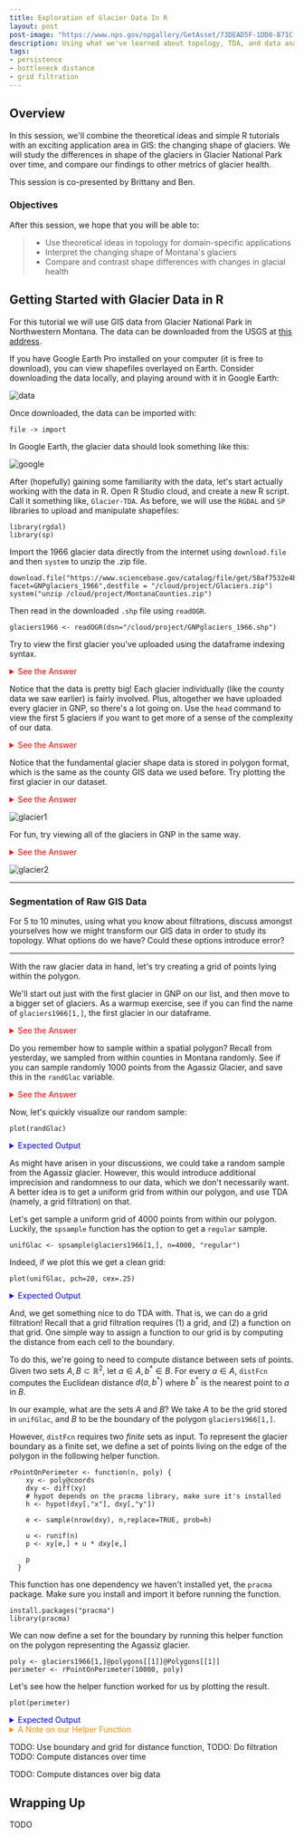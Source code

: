 ```yaml
---
title: Exploration of Glacier Data In R
layout: post
post-image: "https://www.nps.gov/npgallery/GetAsset/73DEAD5F-1DD8-B71C-07D706E33BB2C5C2/proxy/hires?"
description: Using what we've learned about topology, TDA, and data analysis more broadly, we study the evolving shape of glaciers in Montana's Glacier National Park.
tags:
- persistence
- bottleneck distance
- grid filtration
---
```


## Overview

In this session, we'll combine the theoretical ideas and simple
R tutorials with an exciting application area in GIS: the changing
shape of glaciers. We will study the differences in shape of the
glaciers in Glacier National Park over time, and compare our findings
to other metrics of glacier health.

This session is co-presented by Brittany and Ben.

### Objectives

After this session, we hope that you will be able to:

> - Use theoretical ideas in topology for domain-specific applications
> - Interpret the changing shape of Montana's glaciers
> - Compare and contrast shape differences with changes in glacial health


## Getting Started with Glacier Data in R

For this tutorial we will use GIS data from Glacier National Park in Northwestern Montana.
The data can be downloaded from the USGS at [this address](https://www.sciencebase.gov/catalog/item/58af7022e4b01ccd54f9f542).

If you have Google Earth Pro installed on your computer (it is free to download), you can
view shapefiles overlayed on Earth. Consider downloading the data locally,
and playing around with it in Google Earth:

![data](../assets/images/links.png)

Once downloaded, the data can be imported with:

```
file -> import
```

In Google Earth, the glacier data should look something like this:

![google](../assets/images/googleearth.png)

After (hopefully) gaining some familiarity with the data, let's start actually working with
the data in R. Open R Studio cloud, and create a new R script. Call it something
like, `Glacier-TDA`.
As before, we will use the `RGDAL` and `SP` libraries to upload and manipulate shapefiles:

```
library(rgdal)
library(sp)
```

Import the 1966 glacier data directly from the internet using `download.file` and then `system`
to unzip the .zip file.

```
download.file("https://www.sciencebase.gov/catalog/file/get/58af7532e4b01ccd54f9f5d3?facet=GNPglaciers_1966",destfile = "/cloud/project/Glaciers.zip")
system("unzip /cloud/project/MontanaCounties.zip")
```

Then read in the downloaded `.shp` file using `readOGR`.

```
glaciers1966 <- readOGR(dsn="/cloud/project/GNPglaciers_1966.shp")
```


Try to view the first glacier you've uploaded using the dataframe indexing syntax.

<details>
<summary style="color:red">See the Answer</summary>
<br>
<pre style="background-color:lightcoral">
<code>
glaciers1966[1,]
</code>
</pre>
</details>


Notice that the data is pretty big! Each glacier individually (like the county data
we saw earlier) is
fairly involved. Plus, altogether we have uploaded every glacier in GNP, so there's a lot going on.
Use the `head` command to view the first 5 glaciers if you want to
get more of a sense of the complexity of our data.

<details>
<summary style="color:red">See the Answer</summary>
<br>
<pre style="background-color:lightcoral">
<code>
first_five <- head(glaciers1966, 5)
first_five
</code>
</pre>
</details>


Notice that the fundamental glacier shape data is stored in polygon format,
which is the same as the county GIS data we used before. Try plotting the first
glacier in our dataset.

<details>
<summary style="color:red">See the Answer</summary>
<br>
<pre style="background-color:lightcoral">
<code>
plot(glaciers1966[1,])
</code>
</pre>
</details>


![glacier1](../assets/images/glacier1.png)


For fun, try viewing all of the glaciers in GNP in the same way.

<details>
<summary style="color:red">See the Answer</summary>
<br>
<pre style="background-color:lightcoral">
<code>
plot(glaciers1966)
</code>
</pre>
</details>


![glacier2](../assets/images/glacier2.png)

---

### Segmentation of Raw GIS Data

For 5 to 10 minutes, using what you know about filtrations,
discuss amongst yourselves how we might transform our GIS data in order to study its topology.
What options do we have? Could these options introduce error?

---

With the raw glacier data in hand, let's try creating a grid of points lying within the polygon.

We'll start out just with the first glacier in GNP on our list, and then move to a bigger
set of glaciers. As a warmup exercise, see if you can find the
name of `glaciers1966[1,]`, the first glacier in our dataframe.

<details>
<summary style="color:red">See the Answer</summary>
<br>
<pre style="background-color:lightcoral">
<code>
> names(glaciers1966)
 [1] "RECNO"      "X_COORD"    "Y_COORD"    "GLACNAME"   "CLASSIFICA"
 [6] "YEAR"       "SOURCE_SCA" "SOURCE"     "COMMENT"    "Shape_Leng"
[11] "Area1966"   "OWNERSHIP"  "OBJECTID"  
> glaciers1966[1,]$GLACNAME
[1] "Agassiz Glacier"
</code>
</pre>
</details>

Do you remember how to sample within a spatial polygon? Recall from yesterday,
we sampled from within counties in Montana randomly. See if you can sample randomly
1000 points from the Agassiz Glacier, and save this in the `randGlac` variable.

<details>
<summary style="color:red">See the Answer</summary>
<br>
<pre style="background-color:lightcoral">
<code>
randGlac <- spsample(glaciers1966[1,], n=1000,"random")
</code>
</pre>
</details>

Now, let's quickly visualize our random sample:

```
plot(randGlac)
```

<details>
<summary style="color:blue">Expected Output</summary>
<br>
<pre>
<img src="https://comptag.github.io/t4ds/assets/images/agassizrandom.jpg" alt="agassiz random plot">
</pre>
</details>

As might have arisen in your discussions, we could take a random sample from the
Agassiz glacier. However, this would introduce additional imprecision and randomness to
our data, which we don't necessarily want. A better idea is to get a uniform grid
from within our polygon, and use TDA (namely, a grid filtration) on that.

Let's get sample a uniform grid of 4000 points from within our polygon. Luckily, the `spsample`
function has the option to get a `regular` sample.

```
unifGlac <- spsample(glaciers1966[1,], n=4000, "regular")
```

Indeed, if we plot this we get a clean grid:

```
plot(unifGlac, pch=20, cex=.25)
```

<details>
<summary style="color:blue">Expected Output</summary>
<br>
<pre>
<img src="https://comptag.github.io/t4ds/assets/images/agassizgrid.jpg" alt="agassiz random plot">
</pre>
</details>



And, we get something nice to do TDA with.
That is, we can do a grid filtration! 
Recall that a grid filtration requires
(1) a grid, and (2) a function on that grid.
One simple way to assign a function to our grid is
by computing the distance from each cell to the boundary.

To do this, we're going to need to compute distance between sets of points.
Given two sets $A, B \subset \mathbb{R}^2$, let $a \in A, b^* \in B$.
For every $a \in A$, `distFcn` computes the Euclidean
distance $d(a, b^*)$ where  $b^*$ is the nearest point to $a$ in $B$.

In our example, what are the sets $A$ and $B$?
We take $A$ to be the grid stored in `unifGlac`, and
$B$ to be the boundary of the polygon `glaciers1966[1,]`.

However, `distFcn` requires two *finite* sets as input.
To represent the glacier boundary as a finite set, we
define a set of points living on the edge of the polygon
in the following helper function.

```
rPointOnPerimeter <- function(n, poly) {
    xy <- poly@coords
    dxy <- diff(xy)
    # hypot depends on the pracma library, make sure it's installed
    h <- hypot(dxy[,"x"], dxy[,"y"])

    e <- sample(nrow(dxy), n,replace=TRUE, prob=h)

    u <- runif(n)
    p <- xy[e,] + u * dxy[e,]

    p
  }
```

This function has one dependency we haven't installed yet, the `pracma` package.
Make sure you install and import it before running the function.

```
install.packages("pracma")
library(pracma)
```

We can now define a set for the boundary by running this helper function
on the polygon representing the Agassiz glacier.

```
poly <- glaciers1966[1,]@polygons[[1]]@Polygons[[1]]
perimeter <- rPointOnPerimeter(10000, poly)
```

Let's see how the helper function worked for us by plotting the result.

```
plot(perimeter)
```

<details>
<summary style="color:blue">Expected Output</summary>
<br>
<pre>
<img src="https://comptag.github.io/t4ds/assets/images/perimeter.jpg" alt="agassiz perimeter">
</pre>
</details>


<details>
<summary style="color:DarkOrange">A Note on our Helper Function</summary>
<br>
<pre style="background-color:Gold">
Note that due to varying lengths of edges on the polygon, our simple helper function
does not perfectly compute points along edges. However, in the interest of simplicity,
it should be sufficient.
</pre>
</details>


TODO: Use boundary and grid for distance function, 
TODO: Do filtration
TODO: Compute distances over time

TODO: Compute distances over big data



## Wrapping Up

TODO
